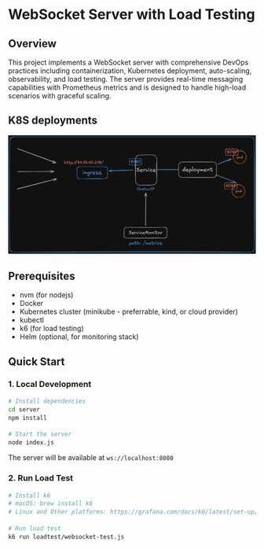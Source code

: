 # WebSocket Server with Load Testing

## Overview

This project implements a WebSocket server with comprehensive DevOps practices including containerization, Kubernetes deployment, auto-scaling, observability, and load testing. The server provides real-time messaging capabilities with Prometheus metrics and is designed to handle high-load scenarios with graceful scaling.

## K8S deployments
![img](image-1.png)

## Prerequisites

- nvm (for nodejs)
- Docker
- Kubernetes cluster (minikube - preferrable, kind, or cloud provider)
- kubectl
- k6 (for load testing)
- Helm (optional, for monitoring stack)

## Quick Start

### 1. Local Development

```bash
# Install dependencies
cd server
npm install

# Start the server
node index.js
```

The server will be available at `ws://localhost:8080`

### 2. Run Load Test

```bash
# Install k6
# macOS: brew install k6
# Linux and Other platforms: https://grafana.com/docs/k6/latest/set-up/install-k6/

# Run load test
k6 run loadtest/websocket-test.js
```

